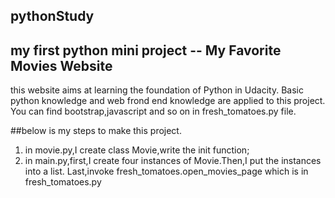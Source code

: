 ## pythonStudy
## my first python mini project -- My Favorite Movies Website
this website aims at learning the foundation of Python in Udacity.
Basic python knowledge and web frond end knowledge are applied to this project.
You can find bootstrap,javascript and so on in fresh_tomatoes.py file. 
 
##below is my steps to make this project.

1. in movie.py,I create class Movie,write the init function;
2. in main.py,first,I create four instances of Movie.Then,I put the instances into a list.
   Last,invoke fresh_tomatoes.open_movies_page which is in fresh_tomatoes.py